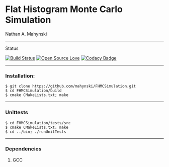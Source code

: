 # Flat Histogram Monte Carlo Simulation

Nathan A. Mahynski

---

Status

<!-- Master Branch -->
<!-- [![Build Status](https://travis-ci.org/mahynski/FHMCSimulation.svg?branch=master)](https://travis-ci.org/mahynski/FHMCSimulation) -->
<!-- Anisotropy Branch -->
[![Build Status](https://travis-ci.org/mahynski/FHMCSimulation.svg?branch=anisotropy)](https://travis-ci.org/mahynski/FHMCSimulation) [![Open Source Love](https://badges.frapsoft.com/os/v2/open-source.svg?v=103)](https://github.com/ellerbrock/open-source-badge/) [![Codacy Badge](https://api.codacy.com/project/badge/Grade/f5b0edf4e77e4902b871d7f1faeabc6f)](https://www.codacy.com/app/nathan-mahynski/FHMCSimulation?utm_source=github.com&amp;utm_medium=referral&amp;utm_content=mahynski/FHMCSimulation&amp;utm_campaign=Badge_Grade)

---

### Installation:

```
$ git clone https://github.com/mahynski/FHMCSimulation.git
$ cd FHMCSimulation/build
$ cmake CMakeLists.txt; make
```

---

### Unittests

```
$ cd FHMCSimulation/tests/src
$ cmake CMakeLists.txt; make
$ cd ../bin; ./runUnitTests
```

---

### Dependencies

1. GCC

